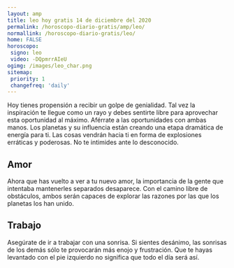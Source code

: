 ```yaml
---
layout: amp
title: leo hoy gratis 14 de diciembre del 2020 
permalink: /horoscopo-diario-gratis/amp/leo/
normallink: /horoscopo-diario-gratis/leo/
home: FALSE
horoscopo:
 signo: leo
 video: -DQpmrrAIeU
ogimg: /images/leo_char.png
sitemap:
 priority: 1
 changefreq: 'daily'
---
```



Hoy tienes propensión a recibir un golpe de genialidad. Tal vez la inspiración te llegue como un rayo y debes sentirte libre para aprovechar esta oportunidad al máximo. Aférrate a las oportunidades con ambas manos. Los planetas y su influencia están creando una etapa dramática de energía para ti. Las cosas vendrán hacia ti en forma de explosiones erráticas y poderosas. No te intimides ante lo desconocido.

## Amor

Ahora que has vuelto a ver a tu nuevo amor, la importancia de la gente que intentaba mantenerles separados desaparece. Con el camino libre de obstáculos, ambos serán capaces de explorar las razones por las que los planetas los han unido.

## Trabajo

Asegúrate de ir a trabajar con una sonrisa. Si sientes desánimo, las sonrisas de los demás sólo te provocarán más enojo y frustración. Que te hayas levantado con el pie izquierdo no significa que todo el día será así.